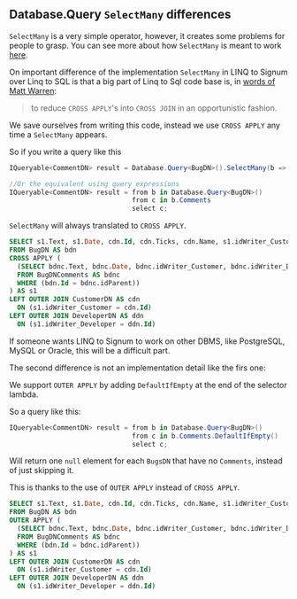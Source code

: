 ## Database.Query `SelectMany` differences

`SelectMany` is a very simple operator, however, it creates some problems for people to grasp. You can see more about how `SelectMany` is meant to work [here](http://www.hookedonlinq.com/SelectManyOperator.ashx). 


On important difference of the implementation `SelectMany` in LINQ to Signum over Linq to SQL is that a big part of Linq to Sql code base is, in [words of Matt Warren](http://blogs.msdn.com/b/mattwar/archive/2007/09/04/linq-building-an-iqueryable-provider-part-vii.aspx):

> to reduce `CROSS APPLY`'s into `CROSS JOIN` in an opportunistic fashion. 

We save ourselves from writing this code, instead we use `CROSS APPLY` any time a `SelectMany` appears.

So if you write a query like this

```C#
IQueryable<CommentDN> result = Database.Query<BugDN>().SelectMany(b => b.Comments);

//Or the equivalent using query expressions
IQueryable<CommentDN> result = from b in Database.Query<BugDN>()
                               from c in b.Comments    
                               select c;
```

`SelectMany` will always translated to `CROSS APPLY`. 

```SQL
SELECT s1.Text, s1.Date, cdn.Id, cdn.Ticks, cdn.Name, s1.idWriter_Customer, ddn.Id AS Id1, ddn.Ticks AS Ticks1, ddn.Name AS Name1, s1.idWriter_Developer, s1.HasValue
FROM BugDN AS bdn
CROSS APPLY (
  (SELECT bdnc.Text, bdnc.Date, bdnc.idWriter_Customer, bdnc.idWriter_Developer, bdnc.HasValue
  FROM BugDNComments AS bdnc
  WHERE (bdn.Id = bdnc.idParent))
) AS s1
LEFT OUTER JOIN CustomerDN AS cdn
  ON (s1.idWriter_Customer = cdn.Id)
LEFT OUTER JOIN DeveloperDN AS ddn
  ON (s1.idWriter_Developer = ddn.Id)
```

If someone wants LINQ to Signum to work on other DBMS, like PostgreSQL, MySQL or Oracle, this will be a difficult part.

The second difference is not an implementation detail like the firs one:

We support `OUTER APPLY` by adding `DefaultIfEmpty` at the end of the selector lambda.

So a query like this: 

```C#
IQueryable<CommentDN> result = from b in Database.Query<BugDN>()
                               from c in b.Comments.DefaultIfEmpty()    
                               select c;
```

Will return one `null` element for each `BugsDN` that have no `Comments`, instead of just skipping it. 

This is thanks to the use of `OUTER APPLY` instead of `CROSS APPLY`. 

```SQL
SELECT s1.Text, s1.Date, cdn.Id, cdn.Ticks, cdn.Name, s1.idWriter_Customer, ddn.Id AS Id1, ddn.Ticks AS Ticks1, ddn.Name AS Name1, s1.idWriter_Developer, s1.HasValue
FROM BugDN AS bdn
OUTER APPLY (
  (SELECT bdnc.Text, bdnc.Date, bdnc.idWriter_Customer, bdnc.idWriter_Developer, bdnc.HasValue
  FROM BugDNComments AS bdnc
  WHERE (bdn.Id = bdnc.idParent))
) AS s1
LEFT OUTER JOIN CustomerDN AS cdn
  ON (s1.idWriter_Customer = cdn.Id)
LEFT OUTER JOIN DeveloperDN AS ddn
  ON (s1.idWriter_Developer = ddn.Id)
```